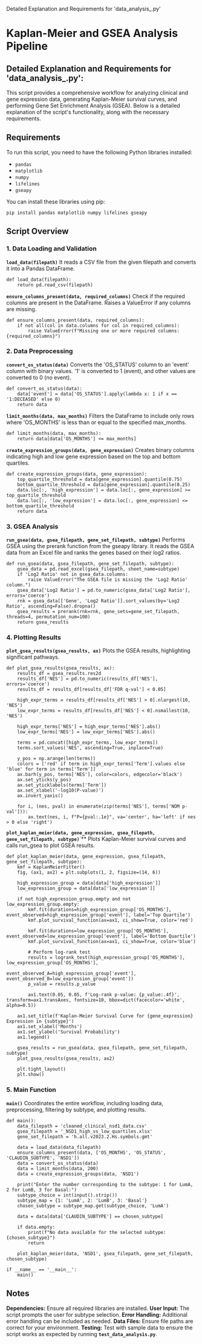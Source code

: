 Detailed Explanation and Requirements for 'data_analysis_.py'

# Kaplan-Meier and GSEA Analysis Pipeline
## Detailed Explanation and Requirements for 'data_analysis_.py':
This script provides a comprehensive workflow for analyzing clinical and gene expression data, generating Kaplan-Meier survival curves, and performing Gene Set Enrichment Analysis (GSEA). Below is a detailed explanation of the script's functionality, along with the necessary requirements.

## Requirements

To run this script, you need to have the following Python libraries installed:

- `pandas`
- `matplotlib`
- `numpy`
- `lifelines`
- `gseapy`

You can install these libraries using pip:

```
pip install pandas matplotlib numpy lifelines gseapy
```
## Script Overview
### 1. Data Loading and Validation
**`load_data(filepath)`**
 It reads a CSV file from the given filepath and converts it into a Pandas DataFrame.

```
def load_data(filepath):
    return pd.read_csv(filepath)
```

**`ensure_columns_present(data, required_columns)`**
Check if the required columns are present in the DataFrame. Raises a ValueError if any columns are missing.

```
def ensure_columns_present(data, required_columns):
    if not all(col in data.columns for col in required_columns):
        raise ValueError(f"Missing one or more required columns: {required_columns}")
 ```       
### 2. Data Preprocessing
**`convert_os_status(data)`**
  Converts the 'OS_STATUS' column to an 'event' column with binary values. '1' is converted to 1 (event), and other values are converted to 0 (no event).


```
def convert_os_status(data):
    data['event'] = data['OS_STATUS'].apply(lambda x: 1 if x == '1:DECEASED' else 0)
    return data
```
**`limit_months(data, max_months)`**
   Filters the DataFrame to include only rows where 'OS_MONTHS' is less than or equal to the specified max_months.

```
def limit_months(data, max_months):
    return data[data['OS_MONTHS'] <= max_months]
```
**`create_expression_groups(data, gene_expression)`**
Creates binary columns indicating high and low gene expression based on the top and bottom quartiles.

```
def create_expression_groups(data, gene_expression):
    top_quartile_threshold = data[gene_expression].quantile(0.75)
    bottom_quartile_threshold = data[gene_expression].quantile(0.25)
    data.loc[:, 'high_expression'] = data.loc[:, gene_expression] >= top_quartile_threshold
    data.loc[:, 'low_expression'] = data.loc[:, gene_expression] <= bottom_quartile_threshold
    return data
```
### 3. GSEA Analysis
 **`run_gsea(data, gsea_filepath, gene_set_filepath, subtype)`**
 Performs GSEA using the prerank function from the gseapy library. It reads the GSEA data from an Excel file and ranks the genes based on their log2 ratios.

```
def run_gsea(data, gsea_filepath, gene_set_filepath, subtype):
    gsea_data = pd.read_excel(gsea_filepath, sheet_name=subtype)
    if 'Log2 Ratio' not in gsea_data.columns:
        raise ValueError("The GSEA file is missing the 'Log2 Ratio' column.")
    gsea_data['Log2 Ratio'] = pd.to_numeric(gsea_data['Log2 Ratio'], errors='coerce')
    rnk = gsea_data[['Gene', 'Log2 Ratio']].sort_values(by='Log2 Ratio', ascending=False).dropna()
    gsea_results = prerank(rnk=rnk, gene_sets=gene_set_filepath, threads=4, permutation_num=100)
    return gsea_results
```
### 4. Plotting Results
**`plot_gsea_results(gsea_results, ax)`**
 Plots the GSEA results, highlighting significant pathways.

```
def plot_gsea_results(gsea_results, ax):
    results_df = gsea_results.res2d
    results_df['NES'] = pd.to_numeric(results_df['NES'], errors='coerce')
    results_df = results_df[results_df['FDR q-val'] < 0.05]

    high_expr_terms = results_df[results_df['NES'] > 0].nlargest(10, 'NES')
    low_expr_terms = results_df[results_df['NES'] < 0].nsmallest(10, 'NES')

    high_expr_terms['NES'] = high_expr_terms['NES'].abs()
    low_expr_terms['NES'] = low_expr_terms['NES'].abs()

    terms = pd.concat([high_expr_terms, low_expr_terms])
    terms.sort_values('NES', ascending=True, inplace=True)

    y_pos = np.arange(len(terms))
    colors = ['red' if term in high_expr_terms['Term'].values else 'blue' for term in terms['Term']]
    ax.barh(y_pos, terms['NES'], color=colors, edgecolor='black')
    ax.set_yticks(y_pos)
    ax.set_yticklabels(terms['Term'])
    ax.set_xlabel('-log10(P-value)')
    ax.invert_yaxis()

    for i, (nes, pval) in enumerate(zip(terms['NES'], terms['NOM p-val'])):
        ax.text(nes, i, f"P={pval:.1e}", va='center', ha='left' if nes > 0 else 'right')
```
**`plot_kaplan_meier(data, gene_expression, gsea_filepath, gene_set_filepath, subtype)`**`**
Plots Kaplan-Meier survival curves and calls run_gsea to plot GSEA results.

```
def plot_kaplan_meier(data, gene_expression, gsea_filepath, gene_set_filepath, subtype):
    kmf = KaplanMeierFitter()
    fig, (ax1, ax2) = plt.subplots(1, 2, figsize=(14, 6))

    high_expression_group = data[data['high_expression']]
    low_expression_group = data[data['low_expression']]

    if not high_expression_group.empty and not low_expression_group.empty:
        kmf.fit(durations=high_expression_group['OS_MONTHS'], event_observed=high_expression_group['event'], label='Top Quartile')
        kmf.plot_survival_function(ax=ax1, ci_show=True, color='red')

        kmf.fit(durations=low_expression_group['OS_MONTHS'], event_observed=low_expression_group['event'], label='Bottom Quartile')
        kmf.plot_survival_function(ax=ax1, ci_show=True, color='blue')

        # Perform log-rank test
        results = logrank_test(high_expression_group['OS_MONTHS'], low_expression_group['OS_MONTHS'],
                               event_observed_A=high_expression_group['event'], event_observed_B=low_expression_group['event'])
        p_value = results.p_value

        ax1.text(0.05, 0.05, f'Log-rank p-value: {p_value:.4f}', transform=ax1.transAxes, fontsize=10, bbox=dict(facecolor='white', alpha=0.5))

    ax1.set_title(f'Kaplan-Meier Survival Curve for {gene_expression} Expression in {subtype}')
    ax1.set_xlabel('Months')
    ax1.set_ylabel('Survival Probability')
    ax1.legend()

    gsea_results = run_gsea(data, gsea_filepath, gene_set_filepath, subtype)
    plot_gsea_results(gsea_results, ax2)

    plt.tight_layout()
    plt.show()
```
### 5. Main Function
**`main()`**
Coordinates the entire workflow, including loading data, preprocessing, filtering by subtype, and plotting results.

```
def main():
    data_filepath = 'cleaned_clinical_nsd1_data.csv'
    gsea_filepath = '_NSD1_high_vs_low_quartiles.xlsx'
    gene_set_filepath = 'h.all.v2023.2.Hs.symbols.gmt'

    data = load_data(data_filepath)
    ensure_columns_present(data, ['OS_MONTHS', 'OS_STATUS', 'CLAUDIN_SUBTYPE', 'NSD1'])
    data = convert_os_status(data)
    data = limit_months(data, 200)
    data = create_expression_groups(data, 'NSD1')

    print("Enter the number corresponding to the subtype: 1 for LumA, 2 for LumB, 3 for Basal:")
    subtype_choice = int(input().strip())
    subtype_map = {1: 'LumA', 2: 'LumB', 3: 'Basal'}
    chosen_subtype = subtype_map.get(subtype_choice, 'LumA')
    
    data = data[data['CLAUDIN_SUBTYPE'] == chosen_subtype]
    
    if data.empty:
        print(f"No data available for the selected subtype: {chosen_subtype}")
        return

    plot_kaplan_meier(data, 'NSD1', gsea_filepath, gene_set_filepath, chosen_subtype)

if __name__ == '__main__':
    main()
```
## Notes
**Dependencies:** Ensure all required libraries are installed.
**User Input:** The script prompts the user for subtype selection.
**Error Handling:** Additional error handling can be included as needed.
**Data Files:** Ensure file paths are correct for your environment.
**Testing:** Test with sample data to ensure the script works as expected by running **`test_data_analysis.py`**.

